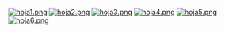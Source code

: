 [![hoja1.png](https://i.postimg.cc/6pc9jmV1/hoja1.png)](https://postimg.cc/Bj89tNVx)
[![hoja2.png](https://i.postimg.cc/hP0MfL1q/hoja2.png)](https://postimg.cc/D881NbNC)
[![hoja3.png](https://i.postimg.cc/R0VkNbzK/hoja3.png)](https://postimg.cc/9DK8kb0Q)
[![hoja4.png](https://i.postimg.cc/CLbTtqNB/hoja4.png)](https://postimg.cc/qzB56gW4)
[![hoja5.png](https://i.postimg.cc/rwcXLwnh/hoja5.png)](https://postimg.cc/fJHgcDhX)
[![hoja6.png](https://i.postimg.cc/SKTw87y5/hoja6.png)](https://postimg.cc/sBW6CWG9)
